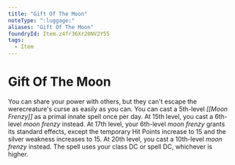 ```yaml
---
title: "Gift Of The Moon"
noteType: ":luggage:"
aliases: "Gift Of The Moon"
foundryId: Item.z4fr36Xr20NV2Y55
tags:
  - Item
---
```


# Gift Of The Moon

You can share your power with others, but they can't escape the werecreature's curse as easily as you can. You can cast a 5th-level _[[Moon Frenzy]]_ as a primal innate spell once per day. At 15th level, you cast a 6th-level _moon frenzy_ instead. At 17th level, your 6th-level _moon frenzy_ grants its standard effects, except the temporary Hit Points increase to 15 and the silver weakness increases to 15. At 20th level, you cast a 10th-level _moon frenzy_ instead. The spell uses your class DC or spell DC, whichever is higher.
